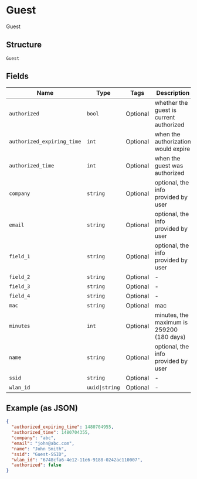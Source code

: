 
# Guest

Guest

## Structure

`Guest`

## Fields

| Name | Type | Tags | Description |
|  --- | --- | --- | --- |
| `authorized` | `bool` | Optional | whether the guest is current authorized |
| `authorized_expiring_time` | `int` | Optional | when the authorization would expire |
| `authorized_time` | `int` | Optional | when the guest was authorized |
| `company` | `string` | Optional | optional, the info provided by user |
| `email` | `string` | Optional | optional, the info provided by user |
| `field_1` | `string` | Optional | optional, the info provided by user |
| `field_2` | `string` | Optional | - |
| `field_3` | `string` | Optional | - |
| `field_4` | `string` | Optional | - |
| `mac` | `string` | Optional | mac |
| `minutes` | `int` | Optional | minutes, the maximum is 259200 (180 days) |
| `name` | `string` | Optional | optional, the info provided by user |
| `ssid` | `string` | Optional | - |
| `wlan_id` | `uuid\|string` | Optional | - |

## Example (as JSON)

```json
{
  "authorized_expiring_time": 1480704955,
  "authorized_time": 1480704355,
  "company": "abc",
  "email": "john@abc.com",
  "name": "John Smith",
  "ssid": "Guest-SSID",
  "wlan_id": "6748cfa6-4e12-11e6-9188-0242ac110007",
  "authorized": false
}
```

